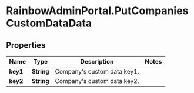 # RainbowAdminPortal.PutCompaniesCustomDataData

## Properties

Name | Type | Description | Notes
------------ | ------------- | ------------- | -------------
**key1** | **String** | Company&#39;s custom data key1. | 
**key2** | **String** | Company&#39;s custom data key2. | 


